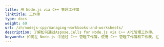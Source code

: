 ```yaml
---
title: 用 Node.js via C++ 管理工作簿
linktitle: 工作簿
type: docs
weight: 60
url: /zh/nodejs-cpp/managing-workbooks-and-worksheets/
description: 了解如何通过Aspose.Cells for Node.js via C++ API管理工作簿。
keywords: 如何在 Node.js 中通过 C++ 管理工作簿，使用 C++ 管理工作簿和工作表，在 Node.js 中操作工作簿和工作表。 
---
```


